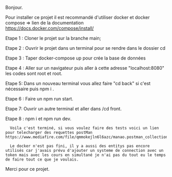 Bonjour.

Pour installer ce projet il est recommandé d'utiliser docker et docker compose  => lien de la documentation https://docs.docker.com/compose/install/

Etape 1 : Cloner le projet sur la branche main;

Etape 2 : Ouvrir le projet dans un terminal pour se rendre dans le dossier cd <emplacement de fichier>

Etape 3 : Taper docker-compose up pour crée la base de données

Etape 4 : Aller sur un navigateur puis aller à cette adresse "localhost:8080" les codes sont root et root.

Etape 5: Dans un nouveau terminal vous allez faire "cd back" si c'est nécessaire puis npm i .

Etape 6 : Faire un npm run start.

Etape 7: Ouvrir un autre terminal et aller dans /cd front.

Etape 8 : npm i et npm run dev.

      Voila c'est terminé, si vous voulez faire des tests voici un lien pour telecharger des requettes postMan https://www.mediafire.com/file/qmmokejln6l6azc/manao.postman_collection.json/file

      Le docker n'est pas fini, il y a aussi des entitys pas encore utilisés car j'avais prévu d'ajouter un systeme de connection avec un token mais avec les cours en simultané je n'ai pas du tout eu le temps de faire tout ce que je voulais.

Merci pour ce projet.
